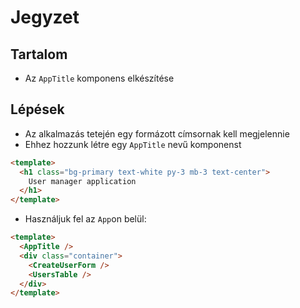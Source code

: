 # Jegyzet

## Tartalom

- Az `AppTitle` komponens elkészítése

## Lépések

- Az alkalmazás tetején egy formázott címsornak kell megjelennie
- Ehhez hozzunk létre egy `AppTitle` nevű komponenst

```html
<template>
  <h1 class="bg-primary text-white py-3 mb-3 text-center">
    User manager application
  </h1>
</template>
```

- Használjuk fel az `App`on belül:

```html
<template>
  <AppTitle />
  <div class="container">
    <CreateUserForm />
    <UsersTable />
  </div>
</template>
```
